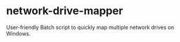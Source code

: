 # network-drive-mapper
User-friendly Batch script to quickly map multiple network drives on Windows.
